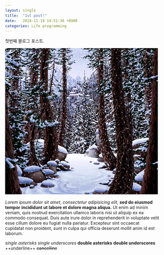 ```yaml
---
layout: single
title:  "1st post!"
date:   2018-11-18 14:51:36 +0900
categories: Life programming
---
```

첫번째 블로그 포스트.

![Snowing view](/assets/images/snowing.gif)

*Lorem ipsum dolor sit amet*, _consectetur adipisicing elit_, __sed do eiusmod tempor__ **incididunt ut labore et dolore magna aliqua.** Ut enim ad minim veniam, quis nostrud exercitation ullamco laboris nisi ut aliquip ex ea commodo consequat. Duis aute irure dolor in reprehenderit in voluptate velit esse cillum dolore eu fugiat nulla pariatur. Excepteur sint occaecat cupidatat non proident, sunt in culpa qui officia deserunt mollit anim id est laborum.

*single asterisks*
_single underscores_
**double asterisks**
__double underscores__
++underline++
~~cancelline~~

